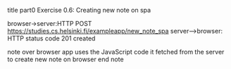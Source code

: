 title part0 Exercise 0.6: Creating new note on spa

browser->server:HTTP POST https://studies.cs.helsinki.fi/exampleapp/new_note_spa
server-->browser: HTTP status code 201 created

note over browser
app uses the JavaScript
code it fetched from the server
to create new note on browser
end note
